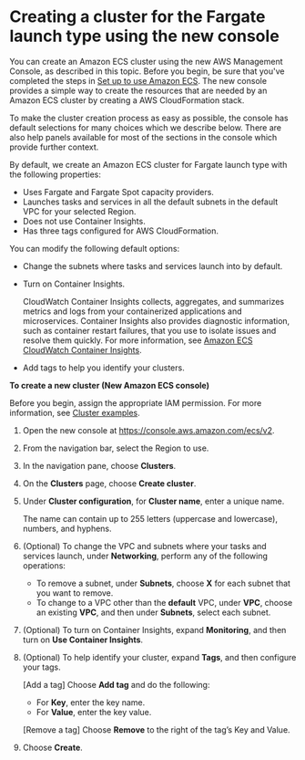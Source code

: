 # Creating a cluster for the Fargate launch type using the new console<a name="create-cluster-console-v2"></a>

You can create an Amazon ECS cluster using the new AWS Management Console, as described in this topic\. Before you begin, be sure that you've completed the steps in [Set up to use Amazon ECS](get-set-up-for-amazon-ecs.md)\. The new console provides a simple way to create the resources that are needed by an Amazon ECS cluster by creating a AWS CloudFormation stack\. 

To make the cluster creation process as easy as possible, the console has default selections for many choices which we describe below\. There are also help panels available for most of the sections in the console which provide further context\. 

By default, we create an Amazon ECS cluster for Fargate launch type with the following properties:
+ Uses Fargate and Fargate Spot capacity providers\.
+ Launches tasks and services in all the default subnets in the default VPC for your selected Region\.
+ Does not use Container Insights\.
+ Has three tags configured for AWS CloudFormation\.

You can modify the following default options:
+ Change the subnets where tasks and services launch into by default\.
+ Turn on Container Insights\.

  CloudWatch Container Insights collects, aggregates, and summarizes metrics and logs from your containerized applications and microservices\. Container Insights also provides diagnostic information, such as container restart failures, that you use to isolate issues and resolve them quickly\. For more information, see [Amazon ECS CloudWatch Container Insights](cloudwatch-container-insights.md)\.
+ Add tags to help you identify your clusters\.

**To create a new cluster \(New Amazon ECS console\)**

Before you begin, assign the appropriate IAM permission\. For more information, see [Cluster examples](security_iam_id-based-policy-examples.md#IAM_cluster_policies)\.

1. Open the new console at [https://console\.aws\.amazon\.com/ecs/v2](https://console.aws.amazon.com/ecs/v2)\.

1. From the navigation bar, select the Region to use\.

1. In the navigation pane, choose **Clusters**\.

1. On the **Clusters** page, choose **Create cluster**\.

1. Under **Cluster configuration**, for **Cluster name**, enter a unique name\.

   The name can contain up to 255 letters \(uppercase and lowercase\), numbers, and hyphens\.

1. \(Optional\) To change the VPC and subnets where your tasks and services launch, under **Networking**, perform any of the following operations:
   + To remove a subnet, under **Subnets**, choose **X** for each subnet that you want to remove\.
   + To change to a VPC other than the **default** VPC, under **VPC**, choose an existing **VPC**, and then under **Subnets**, select each subnet\.

1. \(Optional\) To turn on Container Insights, expand **Monitoring**, and then turn on **Use Container Insights**\.

1. \(Optional\) To help identify your cluster, expand **Tags**, and then configure your tags\.

   \[Add a tag\] Choose **Add tag** and do the following:
   + For **Key**, enter the key name\.
   + For **Value**, enter the key value\.

   \[Remove a tag\] Choose **Remove** to the right of the tag’s Key and Value\.

1. Choose **Create**\.